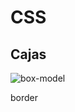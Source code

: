 # CSS

## Cajas
![box-model](../assets/images/css-box-model.png)

border <width> <style> <color>
- border-<side>-<attr>
- border-width
- border-style
    - dotted
    - dashed
    - solid
    - double
    - groove: Efecto zanja, bajorelieve
    - ridge: Efecto sobrerelieve
    - inset: Efecto 3D, oscuro arriba.
    - outset: Efecto 3D, oscuro abajo.
    - none
    - hidden
- border-color
- border-radius

outline <width> <style> <color>
- outline-width
- outline-style
- outline-color
- outline-offset

margin <top> <right> <bottom> <left>
- margin-top
- margin-right
- margin-bottom
- margin-left

padding <top> <right> <bottom> <left>
- padding-top
- padding-right
- padding-bottom
- padding-left


